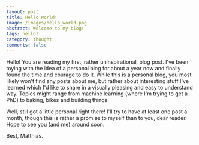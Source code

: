 ```yaml
---
layout: post
title: Hello World!
image: /images/hello_world.png
abstract: Welcome to my blog!
tags: hello!
category: thought
comments: false
---
```


Hello! You are reading my first, rather uninspirational, blog post. I've been toying with the idea of a personal blog for about a year now and finally found the time and courage to do it. While this is a personal blog, you most likely won't find any posts about me, but rather about interesting stuff I've learned which I'd like to share in a visually pleasing and easy to understand way. Topics might range from machine learning (where I'm trying to get a PhD) to baking, bikes and building things.

Well, still got a little personal right there! I'll try to have at least one post a month, though this is rather a promise to myself than to you, dear reader. Hope to see you (and me) around soon.

Best,
Matthias.
